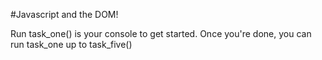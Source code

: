 #Javascript and the DOM!

Run task_one() is your console to get started. Once you're done, you can run task_one up to task_five()